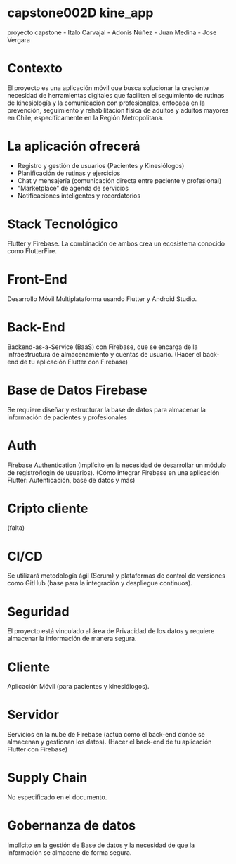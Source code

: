 # capstone002D kine_app
proyecto capstone - Italo Carvajal - Adonis Núñez - Juan Medina - Jose Vergara


# Contexto	
El proyecto es una aplicación móvil que busca solucionar la creciente necesidad de herramientas digitales que faciliten el seguimiento de rutinas de kinesiología y la comunicación con profesionales, enfocada en la prevención, seguimiento y rehabilitación física de adultos y adultos mayores en Chile, específicamente en la Región Metropolitana. 
# La aplicación ofrecerá	
- Registro y gestión de usuarios (Pacientes y Kinesiólogos)
- Planificación de rutinas y ejercicios
- Chat y mensajería (comunicación directa entre paciente y profesional)
- “Marketplace” de agenda de servicios
- Notificaciones inteligentes y recordatorios
# Stack Tecnológico
Flutter y Firebase. La combinación de ambos crea un ecosistema conocido como FlutterFire. 
# Front-End	
Desarrollo Móvil Multiplataforma usando Flutter y Android Studio.
# Back-End	
Backend-as-a-Service (BaaS) con Firebase, que se encarga de la infraestructura de almacenamiento y cuentas de usuario. (Hacer el back-end de tu aplicación Flutter con Firebase)
# Base de Datos	Firebase 
Se requiere diseñar y estructurar la base de datos para almacenar la información de pacientes y profesionales
# Auth	
Firebase Authentication (Implícito en la necesidad de desarrollar un módulo de registro/login de usuarios). (Cómo integrar Firebase en una aplicación Flutter: Autenticación, base de datos y más)
# Cripto cliente
(falta)
# CI/CD	
Se utilizará metodología ágil (Scrum) y plataformas de control de versiones como GitHub (base para la integración y despliegue continuos).
# Seguridad	
El proyecto está vinculado al área de Privacidad de los datos y requiere almacenar la información de manera segura.
# Cliente	
Aplicación Móvil (para pacientes y kinesiólogos).
# Servidor	
Servicios en la nube de Firebase (actúa como el back-end donde se almacenan y gestionan los datos). (Hacer el back-end de tu aplicación Flutter con Firebase)
# Supply Chain	
No especificado en el documento.
# Gobernanza de datos	
Implícito en la gestión de Base de datos y la necesidad de que la información se almacene de forma segura.
